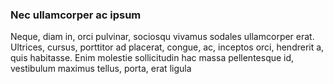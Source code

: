 ### Nec ullamcorper ac ipsum

Neque, diam in, orci pulvinar, sociosqu vivamus sodales ullamcorper erat. Ultrices, cursus, porttitor ad placerat, congue, ac, inceptos orci, hendrerit a, quis habitasse. Enim molestie sollicitudin hac massa pellentesque id, vestibulum maximus tellus, porta, erat ligula


